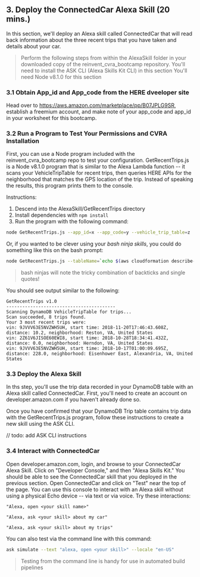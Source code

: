 ## 3. Deploy the ConnectedCar Alexa Skill (20 mins.)
In this section, we'll deploy an Alexa skill called ConnectedCar that will read back information about
the three recent trips that you have taken and details about your car.

> Perform the following steps from within the AlexaSkill folder in your downloaded copy of the reinvent_cvra_bootcamp
repository.
> You'll need to install the ASK CLI (Alexa Skills Kit CLI) in this section
> You'll need Node v8.1.0 for this section

### 3.1 Obtain App_id and App_code from the HERE dveeloper site
Head over to https://aws.amazon.com/marketplace/pp/B07JPLG9SR, establish a freemium account, and 
make note of your app_code and app_id in your worksheet for this bootcamp.

### 3.2 Run a Program to Test Your Permissions and CVRA Installation
First, you can use a Node program included with the reinvent_cvra_bootcamp repo to
test your configuration. GetRecentTrips.js is a Node v8.1.0 program that is similar to the 
Alexa Lambda function -- it scans your VehicleTripTable for recent trips, then queries HERE APIs for 
the neighborhood that matches the GPS location of the trip. Instead of speaking the results, this 
program prints them to the console.

Instructions:
1. Descend into the AlexaSkill/GetRecentTrips directory
2. Install dependencies with ```npm install```
3. Run the program with the following command:
 
```bash
node GetRecentTrips.js --app_id=x --app_code=y --vehicle_trip_table=z
```

Or, if you wanted to be clever using your <i>bash ninja skills</i>, you could do something like this on the bash prompt:

```bash
node GetRecentTrips.js --tableName=`echo $(aws cloudformation describe-stacks --stack-name cvra-demo --output table --query 'Stacks[*].Outputs[*]' |grep 'Vehicle Trip table' |awk -F '|' '{print $4}')` --appCode=<your_app_code> --appId=<your_app_id>
```
> bash ninjas will note the tricky combination of backticks and single quotes!

You should see output similar to the following:

```
GetRecentTrips v1.0
-----------------------------------------
Scanning DynamoDB VehicleTripTable for trips...
Scan succeeded, 8 trips found.
Your 3 most recent trips were: 
vin: 9JVVV63E5NVZWH5UH, start time: 2018-11-20T17:46:43.608Z, distance: 10.2, neighborhood: Reston, VA, United States
vin: 2Z61V6JISOE60EWI8, start time: 2018-10-28T18:34:41.432Z, distance: 0.0, neighborhood: Herndon, VA, United States
vin: 9JVVV63E5NVZWH5UH, start time: 2018-10-17T01:00:09.695Z, distance: 228.0, neighborhood: Eisenhower East, Alexandria, VA, United States
```



### 3.3 Deploy the Alexa Skill
In ths step, you'll use the trip data recorded in your DynamoDB table with an Alexa skill called ConnectedCar. 
First, you'll need to create an account on developer.amazon.com if you haven't already done so.

Once you have confirmed that your DynamoDB Trip table contains trip data with the GetRecentTrips.js program,
follow these instructions to create a new skill using the ASK CLI. 

// todo: add ASK CLI instructions

### 3.4 Interact with ConnectedCar
Open developer.amazon.com, login, and browse to your ConnectedCar Alexa Skill. Click on "Developer Console," and then "Alexa Skills Kit." You
should be able to see the ConnectedCar skill that you deployed in the previous section. Open ConnectedCar and click
on "Test" near the top of the page. You can use this console to interact with an Alexa skill without using a
physical Echo device -- via text or via voice. Try these interactions:

```
"Alexa, open <your skill name>"

"Alexa, ask <your skill> about my car"

"Alexa, ask <your skill> about my trips"
```

You can also test via the command line with this command:
```bash
ask simulate --text "alexa, open <your skill>" --locale "en-US"
```

> Testing from the command line is handy for use in automated build pipelines

